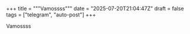 +++
title = """Vamossss"""
date = "2025-07-20T21:04:47Z"
draft = false
tags = ["telegram", "auto-post"]
+++

Vamossss

